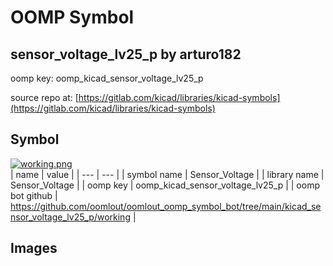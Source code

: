 # OOMP Symbol  
## sensor_voltage_lv25_p  by arturo182  
  
oomp key: oomp_kicad_sensor_voltage_lv25_p  
  
source repo at: [https://gitlab.com/kicad/libraries/kicad-symbols](https://gitlab.com/kicad/libraries/kicad-symbols)  
## Symbol  
  
[![working.png](working_600.png)](working.png)  
| name | value | 
| --- | --- | 
| symbol name | Sensor_Voltage | 
| library name | Sensor_Voltage | 
| oomp key | oomp_kicad_sensor_voltage_lv25_p | 
| oomp bot github | https://github.com/oomlout/oomlout_oomp_symbol_bot/tree/main/kicad_sensor_voltage_lv25_p/working | 
## Images  
